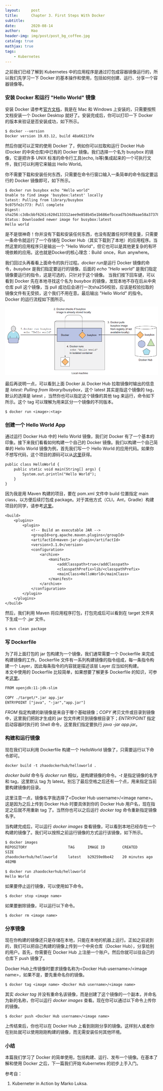 ```yaml
---
layout:     post
title:      Chapter 3. First Steps With Docker
subtitle:   
date:       2020-08-14
author:     Hao
header-img: img/post/post_bg_coffee.jpg
catalog: true
mathjax: true
tags:
    - Kubernetes
---
```


之前我们已经了解到 Kubernetes 中的应用程序是通过打包成容器镜像运行的，所以我们先学习一下 Docker 的基本操作和使用，包括如何创建、运行、分享一个容器镜像等。

### 安装 Docker 和运行 "Hello World" 镜像

安装 Docker 请参考[官方文档](https://docs.docker.com/get-docker/)，我是在 Mac 和 Windows 上安装的，只需要按照文档安装一个 Docker Desktop 就好了。安装完成后，你可以打印一下 Docker 的版本来验证是否安装成功，如下所示。

```
$ docker --version
Docker version 19.03.12, build 48a66213fe
```
然后你就可以正常的使用 Docker 了，例如你可以拉取和运行 Docker Hub (Docker 的中央仓库)中已有的 Docker 镜像。我们选择一个名为 busybox 的镜像，它是把许多 UNIX 标准的命令行工具(echo, ls等)集成起来的一个可执行文件，我们可以利用它来输出 Hello World。

你不需要下载和安装任何东西，只需要在命令行窗口输入一条简单的命令指定要运行的 Docker 镜像即可，如下所示。

```
$ docker run busybox echo "Hello world"
Unable to find image 'busybox:latest' locally
latest: Pulling from library/busybox
9c075fe2c773: Pull complete
Digest: sha256:c3dbcbbf6261c620d133312aee9e858b45e1b686efbcead7b34d9aae58a37378
Status: Downloaded newer image for busybox:latest
Hello world
```

是不是很神奇！你并没有下载和安装任何东西，也没有配置任何环境变量，只需要一条命令就运行了一个存储在 Docker Hub（其实下载到了本地）的应用程序。当然这里的应用程序只是输出一个 "Hello World"，但它也可以是其他更复杂的有环境依赖的应用。这也就是Docker的核心理念：Build once，Run anywhere。

我们回过头再看看上面命令的执行过程。*docker run*是运行 Docker 镜像的命令，*busybox* 是我们指定要运行的镜像，后面的 *echo "Hello world"* 是我们指定镜像要运行的指令，这是可选的，只针对于这个镜像。
当我们按下回车键，可以看到 Docker 先在本地寻找这个名为 *busybox* 的镜像，发现本地不存在后从中央仓库 pull 这个镜像，当 pull 成功后会进行一次sha256校验，应该是校验拉取的镜像文件有无受损，这个我们不用在意。最后输出 "Hello World" 的指令。Docker 的运行流程如下图所示。

![img](/img/post/post_dockerRun.png)

最后再说明一点，可以看到上面 Docker 从 Docker Hub 拉取镜像时输出的信息是 *latest: Pulling from library/busybox*，这个 latest 其实是指这个镜像的 tag，默认的选择是 latest ，当然你也可以指定这个镜像的其他 tag 来运行，命令如下所示。这个 tag 可以理解为用来区分一个镜像的不同版本。

```
$ docker run <image>:<tag>
```

### 创建一个 Hello World App

通过运行 Docker Hub 中的 Hello World 镜像，我们对 Docker 有了一个基本的印象。接下来我们看看如何构建一个自己的 Docker 镜像。我们以构建一个自己简单的 Hello World 镜像为例，首先我们写一个 Hello World 的应用代码。如果你不想写代码，这个项目的源码可以从[这里](https://github.com/NewbieCoder-Hao/Kubernetes_blog/tree/master/FirstStepsWithDocker)获得。

```
public class HelloWorld {
    public static void main(String[] args) {
        System.out.println("Hello World");
    }
}
```

因为我是用 Maven 构建的项目，要在 pom.xml 文件中 build 位置指定 main class，以方便后续打包成 package。对于其他方式（CLI，Ant，Gradle）构建项目的同学，请参考[这里](https://stackoverflow.com/questions/9689793/cant-execute-jar-file-no-main-manifest-attribute)。

```
<build>
    <plugins>
        <plugin>
            <!-- Build an executable JAR -->
            <groupId>org.apache.maven.plugins</groupId>
            <artifactId>maven-jar-plugin</artifactId>
            <version>3.1.0</version>
            <configuration>
                <archive>
                    <manifest>
                        <addClasspath>true</addClasspath>
                        <classpathPrefix>lib/<classpathPrefix>
                        <mainClass>HelloWorld</mainClass>
                    </manifest>
                </archive>
            </configuration>
        </plugin>
    </plugins>
</build>
```

然后，我们利用 Maven 将应用程序打包，打包完成后可以看到在 target 文件夹下生成一个 .jar 文件。

```
$ mvn clean package
```

### 写 Dockerfile

为了将上面打包的 jar 包构建为一个镜像，我们通常需要一个 Dockerfile 来完成构建镜像的工作。Dockerfile 文件有一系列构建镜像的指令组成，每一条指令构建一个 Layer，因此每条指令的内容就是描述该层 Layer 应当如何构建。\
本文中使用的 Dockerfile 比较简单，如果想要了解更多 Dockerfile 的知识，可参考[这里](https://docs.docker.com/develop/develop-images/dockerfile_best-practices/)。

```
FROM openjdk:11-jdk-slim

COPY ./target/*.jar app.jar
ENTRYPOINT ["java", "-jar","app.jar"]
```

*FROM* 指定构建的新镜像是来自于哪个基础镜像；*COPY* 拷贝文件或目录到镜像中，这里我们把刚才生成的 jar 包文件拷贝到镜像根目录下；*ENTRYPOINT* 指定启动容器时执行的 Shell 命令，这里我们指定要执行 *java -jar app.jar*。

### 构建和运行镜像

现在我们可以利用 Dockerfile 构建一个 HelloWorld 镜像了，只需要运行以下命令即可。

```
docker build -t zhaodockerhub/helloworld .
```

*docker build* 命令与 *docker run* 相似，是构建镜像的命令。*-t* 是指定镜像的名字和 tag，这里默认 tag 为 latest。别忘了最后空格之后还有一个点，用来指定当前要构建镜像的目录。

这里注意一点，镜像名字我选择了\<Docker Hub username>/\<image name>。这是因为之后上传到 Docker Hub 时要具体到你的 Docker Hub 用户名，现在指定之后就不用重新 tag 了。当然你也可以之后运行 *docker tag* 命令重新指定镜像名字。

当构建完成后，可以运行 *docker images* 查看镜像，可以看到本地已经存在一个构建的镜像了。我们可以按照之前运行镜像的方式运行该镜像，如下所示。

```
$ docker images
REPOSITORY                   TAG      IMAGE ID        CREATED             SIZE
zhaodockerhub/helloworld     latest   b29259e0be42    20 minutes ago      402MB

$ docker run zhaodockerhub/helloworld
Hello World
```

如果要停止运行镜像，可以使用如下命令。

```
$ docker stop <image name>
```

如果要删除镜像，可以运行以下命令。

```
$ docker rm <image name>
```

### 分享镜像

现在你构建的镜像还只是存储在本地，只能在本地的机器上运行。正如之前说到的，我们可以把自己构建的镜像上传到一个中央仓库（Docker Hub），分享给别的用户。首先，你需要在 Docker Hub 上注册一个账户。然后你就可以往自己的仓库下 push 镜像了。

Docker Hub上传镜像时要求镜像名称为\<Docker Hub username>/\<image name>，如果不是，要先重命名你的镜像。

```
$ docker tag <image name> <Docker Hub username>/<image name>
```

其实 *docker tag* 并没有重命名该镜像，而是创建了这个镜像的一个副本，并命名为新的名称，你可以运行 *docker images* 查看。现在你可以通过以下命令上传你的镜像。

```
$ docker push <Docker Hub username>/<image name>
```

上传结束后，你也可以在 Docker Hub 上看到刚刚分享的镜像。这样别人或者你在别处就可以使用刚刚构建的镜像，而无需安装任何其他环境。

### 小结

本篇我们学习了 Docker 的简单使用，包括构建、运行、发布一个镜像。在基本了解和使用 Docker 之后，下一篇我们开始 Kubernetes 的初步上手入门。

参考自：
1. Kuberneter in Action by Marko Luksa.

